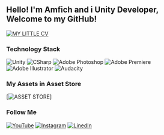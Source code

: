 ## Hello! I'm Amfich and i Unity Developer, Welcome to my GitHub!

[![MY LITTLE CV](https://img.shields.io/badge/-CV_AMFICH-090909?style=for-the-badge&logo=GoogleMessages)](https://battle-stallion-fa2.notion.site/Amfich-CV-9eba0a7299014dc697555a7844ec954c)

### Technology Stack

![Unity](https://img.shields.io/badge/-Unity-090909?style=for-the-badge&logo=unity)
![CSharp](https://img.shields.io/badge/-CSharp-090909?style=for-the-badge&logo=csharp&logoColor=37E1FF)
![Adobe Photoshop](https://img.shields.io/badge/-Adobe_Photoshop-090909?style=for-the-badge&logo=adobephotoshop)
![Adobe Premiere](https://img.shields.io/badge/-Adobe_Premiere_Pro-090909?style=for-the-badge&logo=adobepremierepro)
![Adobe Illustrator](https://img.shields.io/badge/-Adobe_Illustrator-090909?style=for-the-badge&logo=adobeillustrator)
![Audacity](https://img.shields.io/badge/-Unity-090909?style=for-the-badge&logo=audacity)

### My Assets in Asset Store

[![ASSET STORE]([https://img.shields.io/badge/ASSET%20STORE-090909?style=for-the-badge](https://assetstore.unity.com/publishers/59076))]

### Follow Me

[![YouTube](https://img.shields.io/badge/-YouTube-090909?style=for-the-badge&logo=youtube)](https://www.youtube.com/@amfich_assets/)
[![Instagram](https://img.shields.io/badge/-Instagram-090909?style=for-the-badge&logo=instagram)](https://www.instagram.com/amfich.assets/)
[![LinedIn](https://img.shields.io/badge/-linkedin-090909?style=for-the-badge&logo=linkedin)](https://www.linkedin.com/in/kostiantyn-kuchmenko/)
